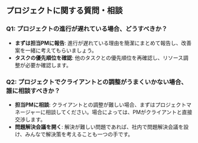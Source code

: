 ## プロジェクトに関する質問・相談

### Q1: プロジェクトの進行が遅れている場合、どうすべきか？
- **まずは担当PMに報告**: 進行が遅れている理由を簡潔にまとめて報告し、改善案を一緒に考えてもらいましょう。
- **タスクの優先順位を確認**: 他のタスクとの優先順位を再確認し、リソース調整が必要か確認します。

### Q2: プロジェクトでクライアントとの調整がうまくいかない場合、誰に相談すべきか？
- **担当PMに相談**: クライアントとの調整が難しい場合、まずはプロジェクトマネージャーに相談してください。場合によっては、PMがクライアントと直接交渉します。
- **問題解決会議を開く**: 解決が難しい問題であれば、社内で問題解決会議を設け、みんなで解決策を考えることも一つの手です。

